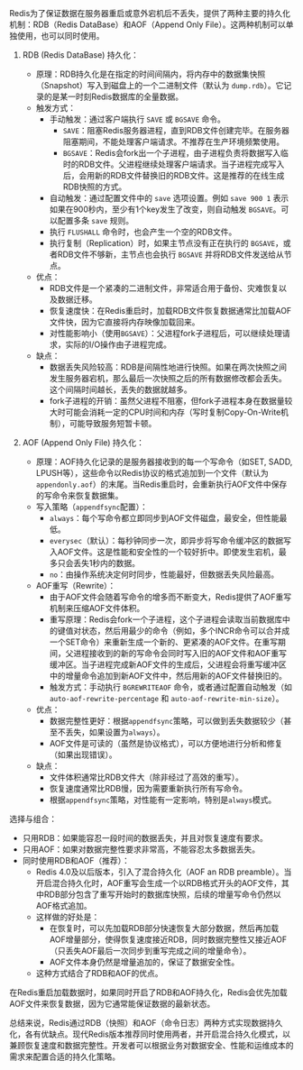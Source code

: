 
Redis为了保证数据在服务器重启或意外宕机后不丢失，提供了两种主要的持久化机制：RDB（Redis DataBase）和AOF（Append Only File）。这两种机制可以单独使用，也可以同时使用。

1.  RDB (Redis DataBase) 持久化：
    *   原理：RDB持久化是在指定的时间间隔内，将内存中的数据集快照（Snapshot）写入到磁盘上的一个二进制文件（默认为 `dump.rdb`）。它记录的是某一时刻Redis数据库的全量数据。
    *   触发方式：
        *   手动触发：通过客户端执行 `SAVE` 或 `BGSAVE` 命令。
            *   `SAVE`：阻塞Redis服务器进程，直到RDB文件创建完毕。在服务器阻塞期间，不能处理客户端请求。不推荐在生产环境频繁使用。
            *   `BGSAVE`：Redis会fork出一个子进程，由子进程负责将数据写入临时的RDB文件。父进程继续处理客户端请求。当子进程完成写入后，会用新的RDB文件替换旧的RDB文件。这是推荐的在线生成RDB快照的方式。
        *   自动触发：通过配置文件中的 `save` 选项设置。例如 `save 900 1` 表示如果在900秒内，至少有1个key发生了改变，则自动触发 `BGSAVE`。可以配置多条 `save` 规则。
        *   执行 `FLUSHALL` 命令时，也会产生一个空的RDB文件。
        *   执行复制（Replication）时，如果主节点没有正在执行的 `BGSAVE`，或者RDB文件不够新，主节点也会执行 `BGSAVE` 并将RDB文件发送给从节点。
    *   优点：
        *   RDB文件是一个紧凑的二进制文件，非常适合用于备份、灾难恢复以及数据迁移。
        *   恢复速度快：在Redis重启时，加载RDB文件恢复数据通常比加载AOF文件快，因为它直接将内存映像加载回来。
        *   对性能影响小（使用`BGSAVE`）：父进程fork子进程后，可以继续处理请求，实际的I/O操作由子进程完成。
    *   缺点：
        *   数据丢失风险较高：RDB是间隔性地进行快照。如果在两次快照之间发生服务器宕机，那么最后一次快照之后的所有数据修改都会丢失。这个间隔时间越长，丢失的数据就越多。
        *   fork子进程的开销：虽然父进程不阻塞，但fork子进程本身在数据量较大时可能会消耗一定的CPU时间和内存（写时复制Copy-On-Write机制），可能导致服务短暂卡顿。

2.  AOF (Append Only File) 持久化：
    *   原理：AOF持久化记录的是服务器接收到的每一个写命令（如SET, SADD, LPUSH等），这些命令以Redis协议的格式追加到一个文件（默认为 `appendonly.aof`）的末尾。当Redis重启时，会重新执行AOF文件中保存的写命令来恢复数据集。
    *   写入策略（`appendfsync`配置）：
        *   `always`：每个写命令都立即同步到AOF文件磁盘，最安全，但性能最低。
        *   `everysec`（默认）：每秒钟同步一次，即异步将写命令缓冲区的数据写入AOF文件。这是性能和安全性的一个较好折中。即使发生宕机，最多只会丢失1秒内的数据。
        *   `no`：由操作系统决定何时同步，性能最好，但数据丢失风险最高。
    *   AOF重写（Rewrite）：
        *   由于AOF文件会随着写命令的增多而不断变大，Redis提供了AOF重写机制来压缩AOF文件体积。
        *   重写原理：Redis会fork一个子进程，这个子进程会读取当前数据库中的键值对状态，然后用最少的命令（例如，多个INCR命令可以合并成一个SET命令）来重新生成一个新的、更紧凑的AOF文件。在重写期间，父进程接收到的新的写命令会同时写入旧的AOF文件和AOF重写缓冲区。当子进程完成新AOF文件的生成后，父进程会将重写缓冲区中的增量命令追加到新AOF文件中，然后用新的AOF文件替换旧的。
        *   触发方式：手动执行 `BGREWRITEAOF` 命令，或者通过配置自动触发（如 `auto-aof-rewrite-percentage` 和 `auto-aof-rewrite-min-size`）。
    *   优点：
        *   数据完整性更好：根据`appendfsync`策略，可以做到丢失数据较少（甚至不丢失，如果设置为`always`）。
        *   AOF文件是可读的（虽然是协议格式），可以方便地进行分析和修复（如果出现错误）。
    *   缺点：
        *   文件体积通常比RDB文件大（除非经过了高效的重写）。
        *   恢复速度通常比RDB慢，因为需要重新执行所有写命令。
        *   根据`appendfsync`策略，对性能有一定影响，特别是`always`模式。

选择与组合：

*   只用RDB：如果能容忍一段时间的数据丢失，并且对恢复速度有要求。
*   只用AOF：如果对数据完整性要求非常高，不能容忍太多数据丢失。
*   同时使用RDB和AOF（推荐）：
    *   Redis 4.0及以后版本，引入了混合持久化（AOF an RDB preamble）。当开启混合持久化时，AOF重写会生成一个以RDB格式开头的AOF文件，其中RDB部分包含了重写开始时的数据库快照，后续的增量写命令仍然以AOF格式追加。
    *   这样做的好处是：
        *   在恢复时，可以先加载RDB部分快速恢复大部分数据，然后再加载AOF增量部分，使得恢复速度接近RDB，同时数据完整性又接近AOF（只丢失AOF最后一次同步到重写完成之间的增量命令）。
        *   AOF文件本身仍然是增量追加的，保证了数据安全性。
    *   这种方式结合了RDB和AOF的优点。

在Redis重启加载数据时，如果同时开启了RDB和AOF持久化，Redis会优先加载AOF文件来恢复数据，因为它通常能保证数据的最新状态。

总结来说，Redis通过RDB（快照）和AOF（命令日志）两种方式实现数据持久化，各有优缺点。现代Redis版本推荐同时使用两者，并开启混合持久化模式，以兼顾恢复速度和数据完整性。开发者可以根据业务对数据安全、性能和运维成本的需求来配置合适的持久化策略。
